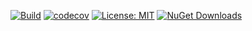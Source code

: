 [![Build](https://github.com/Dennyg/resemble.net/actions/workflows/github-ci.yml/badge.svg)](https://github.com/Dennyg/resemble.net/actions/workflows/github-ci.yml)
[![codecov](https://codecov.io/gh/Dennyg/resemble.net/branch/master/graph/badge.svg?token=3GUZYIGEIP)](https://codecov.io/gh/Dennyg/resemble.net)
[![License: MIT](https://img.shields.io/badge/License-MIT-yellow.svg)](https://opensource.org/licenses/MIT)
[![NuGet Downloads](https://img.shields.io/nuget/dt/ResembleNet.svg)](https://www.nuget.org/packages/ResembleNet/)

